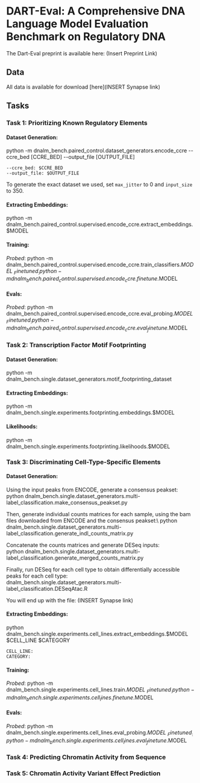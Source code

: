 # DART-Eval: A Comprehensive DNA Language Model Evaluation Benchmark on Regulatory DNA

The Dart-Eval preprint is available here:
(Insert Preprint Link)

## Data
All data is available for download [here](INSERT Synapse link)

## Tasks

### Task 1: Prioritizing Known Regulatory Elements

#### Dataset Generation:
python -m dnalm_bench.paired_control.dataset_generators.encode_ccre --ccre_bed [CCRE_BED] --output_file [OUTPUT_FILE]
````
--ccre_bed: $CCRE_BED
--output_file: $OUTPUT_FILE
````

To generate the exact dataset we used, set `max_jitter` to 0 and `input_size` to 350. 

#### Extracting Embeddings: 
python -m dnalm_bench.paired_control.supervised.encode_ccre.extract_embeddings.$MODEL

#### Training:
_Probed_: python -m dnalm_bench.paired_control.supervised.encode_ccre.train_classifiers.$MODEL \
_Finetuned_: python -m dnalm_bench.paired_control.supervised.encode_ccre.finetune.$MODEL

#### Evals:
_Probed_: python -m dnalm_bench.paired_control.supervised.encode_ccre.eval_probing.$MODEL \
_Finetuned_: python -m dnalm_bench.paired_control.supervised.encode_ccre.eval_finetune.$MODEL

### Task 2: Transcription Factor Motif Footprinting

#### Dataset Generation:
python -m dnalm_bench.single.dataset_generators.motif_footprinting_dataset

#### Extracting Embeddings: 
python -m dnalm_bench.single.experiments.footprinting.embeddings.$MODEL

#### Likelihoods:
python -m dnalm_bench.single.experiments.footprinting.likelihoods.$MODEL

### Task 3: Discriminating Cell-Type-Specific Elements

#### Dataset Generation:
Using the input peaks from ENCODE, generate a consensus peakset:\
python dnalm_bench.single.dataset_generators.multi-label_classification.make_consensus_peakset.py

Then, generate individual counts matrices for each sample, using the bam files downloaded from ENCODE and the consensus peakset:\ 
python dnalm_bench.single.dataset_generators.multi-label_classification.generate_indl_counts_matrix.py

Concatenate the counts matrices and generate DESeq inputs:\
python dnalm_bench.single.dataset_generators.multi-label_classification.generate_merged_counts_matrix.py

Finally, run DESeq for each cell type to obtain differentially accessible peaks for each cell type:\
dnalm_bench.single.dataset_generators.multi-label_classification.DESeqAtac.R

You will end up with the file: (INSERT Synapse link)

#### Extracting Embeddings:
python dnalm_bench.single.experiments.cell_lines.extract_embeddings.$MODEL $CELL_LINE $CATEGORY
````
CELL_LINE:
CATEGORY:
````

#### Training:
_Probed_: python -m dnalm_bench.single.experiments.cell_lines.train.$MODEL\
_Finetuned_: python -m dnalm_bench.single.experiments.cell_lines.finetune.$MODEL

#### Evals:
_Probed_: python -m dnalm_bench.single.experiments.cell_lines.eval_probing.$MODEL\
_Finetuned_: python -m dnalm_bench.single.experiments.cell_lines.eval_finetune.$MODEL

### Task 4: Predicting Chromatin Activity from Sequence

### Task 5: Chromatin Activity Variant Effect Prediction
